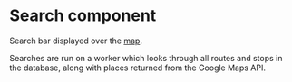 # Search component

Search bar displayed over the [map](../map).

Searches are run on a worker which looks through all routes and stops in the
database, along with places returned from the Google Maps API.

